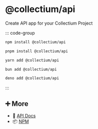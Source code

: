 # @collectium/api

Create API app for your Collectium Project

::: code-group

```bash [npm]
npm install @collectium/api
```

```bash [pnpm]
pnpm install @collectium/api
```

```bash [yarn]
yarn add @collectium/api
```

```bash [bun]
bun add @collectium/api
```

```bash [deno]
deno add @collectium/api
```

:::

## ➕ More

- 📖 [API Docs](api.md)
- 📦 [NPM](https://www.npmjs.com/package/@collectium/api)
